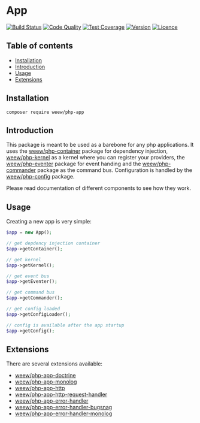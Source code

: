 # App

[![Build Status](https://img.shields.io/travis/weew/php-app.svg)](https://travis-ci.org/weew/php-app)
[![Code Quality](https://img.shields.io/scrutinizer/g/weew/php-app.svg)](https://scrutinizer-ci.com/g/weew/php-app)
[![Test Coverage](https://img.shields.io/coveralls/weew/php-app.svg)](https://coveralls.io/github/weew/php-app)
[![Version](https://img.shields.io/packagist/v/weew/php-app.svg)](https://packagist.org/packages/weew/php-app)
[![Licence](https://img.shields.io/packagist/l/weew/php-app.svg)](https://packagist.org/packages/weew/php-app)

## Table of contents

- [Installation](#installation)
- [Introduction](#introduction)
- [Usage](#usage)
- [Extensions](#extensions)

## Installation

`composer require weew/php-app`

## Introduction

This package is meant to be used as a barebone for any php applications. It uses the [weew/php-container](https://github.com/weew/php-container) package for dependency injection, [weew/php-kernel](https://github.com/weew/php-kernel) as a kernel where you can register your providers, the [weew/php-eventer](https://github.com/weew/php-eventer) package for event handing and the [weew/php-commander](https://github.com/weew/php-commander) package as the command bus. Configuration is handled by the [weew/php-config](https://github.com/weew/php-config) package.

Please read documentation of different components to see how they work.

## Usage

Creating a new app is very simple:

```php
$app = new App();

// get depdency injection container
$app->getContainer();

// get kernel
$app->getKernel();

// get event bus
$app->getEventer();

// get command bus
$app->getCommander();

// get config loaded
$app->getConfigLoader();

// config is available after the app startup
$app->getConfig();
```

## Extensions

There are several extensions available:

- [weew/php-app-doctrine](https://github.com/weew/php-app-doctrine)
- [weew/php-app-monolog](https://github.com/weew/php-app-monolog)
- [weew/php-app-http](https://github.com/weew/php-app-http)
- [weew/php-app-http-request-handler](https://github.com/weew/php-app-http-request-handler)
- [weew/php-app-error-handler](https://github.com/weew/php-app-error-handler)
- [weew/php-app-error-handler-bugsnag](https://github.com/weew/php-app-error-handler-bugsnag)
- [weew/php-app-error-handler-monolog](https://github.com/weew/php-app-error-handler-monolog)


